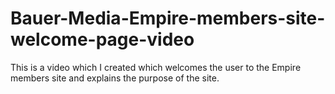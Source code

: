 # Bauer-Media-Empire-members-site-welcome-page-video

This is a video which I created which welcomes the user to the Empire members site and explains the purpose of the site. 
